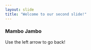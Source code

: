 ```yaml
---
layout: slide
title: "Welcome to our second slide!"
---
```

### Mambo Jambo
Use the left arrow to go back!